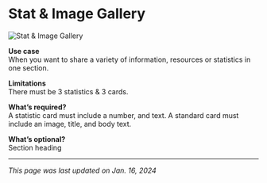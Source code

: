 # Stat & Image Gallery

![Stat & Image Gallery](/img/Stat_Image_Gallery.png)

**Use case**<br>
When you want to share a variety of information, resources or statistics in one section. 

**Limitations**<br>
There must be  3 statistics & 3 cards.

**What’s required?**<br>
A statistic card must include a number, and text. A standard card must include an image, title, and body text.

**What’s optional?**<br>
Section heading

***

*This page was last updated on Jan. 16, 2024*
